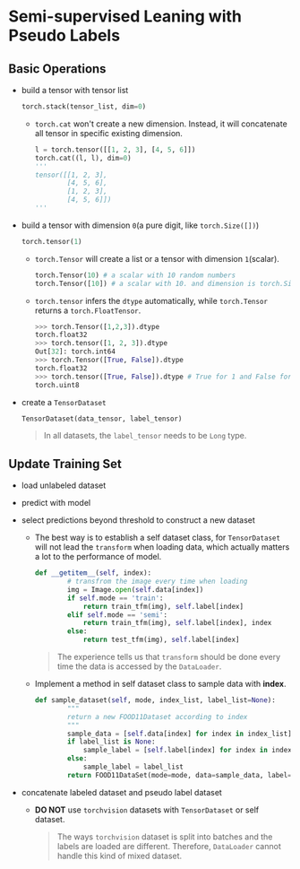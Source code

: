 # Semi-supervised Leaning with Pseudo Labels

## Basic Operations

* build a tensor with tensor list

  ```python
  torch.stack(tensor_list, dim=0)
  ```

  * `torch.cat` won't create a new dimension. Instead, it will concatenate all tensor in specific existing dimension.

    ```python
    l = torch.tensor([[1, 2, 3], [4, 5, 6]])
    torch.cat((l, l), dim=0)
    '''
    tensor([[1, 2, 3],
            [4, 5, 6],
            [1, 2, 3],
            [4, 5, 6]])
    '''
    ```

* build a tensor with dimension `0`(a pure digit, like `torch.Size([])`)

  ```python
  torch.tensor(1)
  ```

  * `torch.Tensor` will create a list or a tensor with dimension `1`(scalar).

    ```python
    torch.Tensor(10) # a scalar with 10 random numbers
    torch.Tensor([10]) # a scalar with 10. and dimension is torch.Size([1])
    ```

  * `torch.tensor` infers the `dtype` automatically, while `torch.Tensor` returns a `torch.FloatTensor`.

    ```python
    >>> torch.Tensor([1,2,3]).dtype
    torch.float32
    >>> torch.tensor([1, 2, 3]).dtype
    Out[32]: torch.int64
    >>> torch.Tensor([True, False]).dtype
    torch.float32
    >>> torch.tensor([True, False]).dtype # True for 1 and False for 0
    torch.uint8
    ```

* create a `TensorDataset`

  ```python
  TensorDataset(data_tensor, label_tensor)
  ```

  > In all datasets, the `label_tensor` needs to be `Long` type.

## Update Training Set

* load unlabeled dataset

* predict with model

* select predictions beyond threshold to construct a new dataset

  * The best way is to establish a self dataset class, for `TensorDataset` will not lead the `transform` when loading data, which actually matters a lot to the performance of model.

    ```python
    def __getitem__(self, index):
            # transfrom the image every time when loading
            img = Image.open(self.data[index])
            if self.mode == 'train':
                return train_tfm(img), self.label[index]
            elif self.mode == 'semi':
                return train_tfm(img), self.label[index], index
            else:
                return test_tfm(img), self.label[index]
    ```

    > The experience tells us that `transform` should be done every time the data is accessed by the `DataLoader`.

  * Implement a method in self dataset class to sample data with **index**.

    ```python
    def sample_dataset(self, mode, index_list, label_list=None):
            """
            return a new FOOD11Dataset according to index
            """
            sample_data = [self.data[index] for index in index_list]
            if label_list is None:
                sample_label = [self.label[index] for index in index_list]
            else:
                sample_label = label_list
            return FOOD11DataSet(mode=mode, data=sample_data, label=sample_label)
    ```

* concatenate labeled dataset and pseudo label dataset

  * **DO NOT** use `torchvision` datasets with `TensorDataset` or self dataset.

    > The ways `torchvision` dataset is split into batches and the labels are loaded are different. Therefore,  `DataLoader` cannot handle this kind of mixed dataset.

